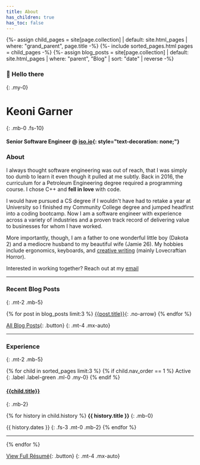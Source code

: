 ```yaml
---
title: About
has_children: true
has_toc: false
---
```

{%- assign child_pages = site[page.collection]
 | default: site.html_pages
 | where: "grand_parent", page.title -%}
{%- include sorted_pages.html pages = child_pages -%}
{%- assign blog_posts = site[page.collection]
 | default: site.html_pages
 | where: "parent", "Blog"
 | sort: "date" | reverse -%}

### 👋 Hello there
{: .my-0}

# Keoni Garner
{: .mb-0 .fs-10}

#### Senior Software Engineer @ [iso.io](https://iso.io){: style="text-decoration: none;"}

### About

I always thought software engineering was out of reach, that I was simply too dumb to learn it even though it pulled at me subtly. Back in 2016, the curriculum for a Petroleum Engineering degree required a programming course. I chose C++ and **fell in love** with code.

I would have pursued a CS degree if I wouldn't have had to retake a year at University so I finished my Community College degree and jumped headfirst into a coding bootcamp. Now I am a software engineer with experience across a variety of industries and a proven track record of delivering value to businesses for whom I have worked.

More importantly, though, I am a father to one wonderful little boy (Dakota 2) and a mediocre husband to my beautiful wife (Jamie 26). My hobbies include ergonomics, keyboards, and [creative writing](/writing/) (mainly Lovecraftian Horror).

Interested in working together? Reach out at my [email](mailto:keoni_garner@yahoo.com)

- - -

### Recent Blog Posts
{: .mt-2 .mb-5}

{% for post in blog_posts limit:3 %}
[{{post.title}}]({{post.url}}){: .no-arrow}
{% endfor %}

[All Blog Posts](/blog){: .button}
{: .mt-4 .mx-auto}

- - -

### Experience
{: .mt-2 .mb-5}

{% for child in sorted_pages limit:3 %}
{% if child.nav_order == 1 %}
Active
{: .label .label-green .ml-0 .my-0}
{% endif %}

####  [{{child.title}}]({{child.url}})
{: .mb-2}

{% for history in child.history %}
**{{ history.title }}**
{: .mb-0}

{{ history.dates }}
{: .fs-3 .mt-0 .mb-2}
{% endfor %}

- - -

{% endfor %}

[View Full Résumé](/resume){: .button}
{: .mt-4 .mx-auto}